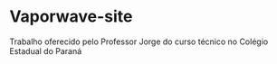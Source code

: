 # Vaporwave-site
Trabalho oferecido pelo Professor Jorge do curso técnico no Colégio Estadual do Paraná
